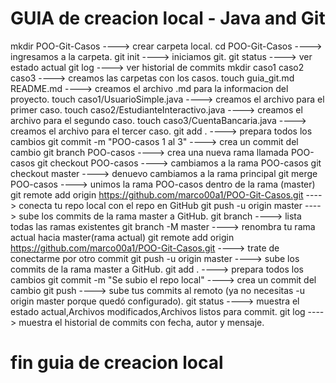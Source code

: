 # GUIA de creacion local - Java and Git

mkdir POO-Git-Casos                       ----> crear carpeta local.
cd POO-Git-Casos                          ----> ingresamos a la carpeta.
git init                                  ----> iniciamos git.
git status                                ----> ver estado actual
git log                                   ----> ver historial de commits
mkdir caso1 caso2 caso3                   ----> creamos las carpetas con los casos.
touch guia_git.md README.md               ----> creamos el archivo .md para la informacion del proyecto.
touch caso1/UsuarioSimple.java            ----> creamos el archivo para el primer caso.
touch caso2/EstudianteInteractivo.java    ----> creamos el archivo para el segundo caso.
touch caso3/CuentaBancaria.java           ----> creamos el archivo para el tercer caso.
git add .											----> prepara todos los cambios
git commit -m "POO-casos 1 al 3"				----> crea un commit del cambio
git branch POO-casos							----> crea una nueva rama llamada POO-casos
git checkout POO-casos							----> cambiamos a la rama POO-casos
git checkout master								----> denuevo cambiamos a la rama principal
git merge POO-casos								----> unimos la rama POO-casos dentro de la rama (master)
git remote add origin https://github.com/marco00a1/POO-Git-Casos.git	----> conecta tu repo local con el repo en GitHub
git push -u origin master						----> sube los commits de la rama master a GitHub.
git branch											----> lista todas las ramas existentes
git branch -M master							----> renombra tu rama actual hacia master(rama actual)
git remote add origin https://github.com/marco00a1/POO-Git-Casos.git	----> trate de conectarme por otro commit
git push -u origin master						----> sube los commits de la rama master a GitHub.
git add .											----> prepara todos los cambios
git commit -m "Se subio el repo local"		----> crea un commit del cambio
git push											----> sube tus commits al remoto (ya no necesitas -u origin master porque quedó configurado).
git status											----> muestra el estado actual,Archivos modificados,Archivos listos para commit.
git log												----> muestra el historial de commits con fecha, autor y mensaje.




# fin guia de creacion local